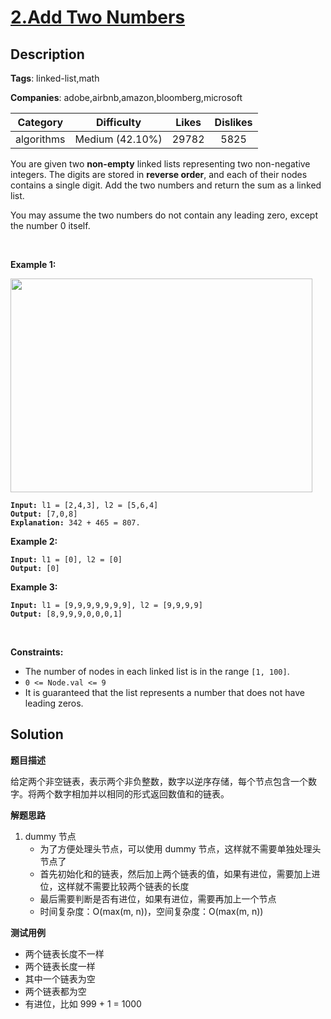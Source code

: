 # [2.Add Two Numbers](https://leetcode.com/problems/add-two-numbers/description/)

## Description

**Tags**: linked-list,math

**Companies**: adobe,airbnb,amazon,bloomberg,microsoft

|  Category  |   Difficulty    | Likes | Dislikes |
| :--------: | :-------------: | :---: | :------: |
| algorithms | Medium (42.10%) | 29782 |   5825   |

<p>You are given two <strong>non-empty</strong> linked lists representing two non-negative integers. The digits are stored in <strong>reverse order</strong>, and each of their nodes contains a single digit. Add the two numbers and return the sum&nbsp;as a linked list.</p>
<p>You may assume the two numbers do not contain any leading zero, except the number 0 itself.</p>
<p>&nbsp;</p>
<p><strong class="example">Example 1:</strong></p>
<img alt="" src="https://assets.leetcode.com/uploads/2020/10/02/addtwonumber1.jpg" style="width: 483px; height: 342px;" />
<pre><code><strong>Input:</strong> l1 = [2,4,3], l2 = [5,6,4]
<strong>Output:</strong> [7,0,8]
<strong>Explanation:</strong> 342 + 465 = 807.</code></pre>
<p><strong class="example">Example 2:</strong></p>
<pre><code><strong>Input:</strong> l1 = [0], l2 = [0]
<strong>Output:</strong> [0]</code></pre>
<p><strong class="example">Example 3:</strong></p>
<pre><code><strong>Input:</strong> l1 = [9,9,9,9,9,9,9], l2 = [9,9,9,9]
<strong>Output:</strong> [8,9,9,9,0,0,0,1]</code></pre>
<p>&nbsp;</p>
<p><strong>Constraints:</strong></p>
<ul>
  <li>The number of nodes in each linked list is in the range <code>[1, 100]</code>.</li>
  <li><code>0 &lt;= Node.val &lt;= 9</code></li>
  <li>It is guaranteed that the list represents a number that does not have leading zeros.</li>
</ul>

## Solution

**题目描述**

给定两个非空链表，表示两个非负整数，数字以逆序存储，每个节点包含一个数字。将两个数字相加并以相同的形式返回数值和的链表。

**解题思路**

1. dummy 节点
   - 为了方便处理头节点，可以使用 dummy 节点，这样就不需要单独处理头节点了
   - 首先初始化和的链表，然后加上两个链表的值，如果有进位，需要加上进位，这样就不需要比较两个链表的长度
   - 最后需要判断是否有进位，如果有进位，需要再加上一个节点
   - 时间复杂度：O(max(m, n))，空间复杂度：O(max(m, n))

**测试用例**

- 两个链表长度不一样
- 两个链表长度一样
- 其中一个链表为空
- 两个链表都为空
- 有进位，比如 999 + 1 = 1000

